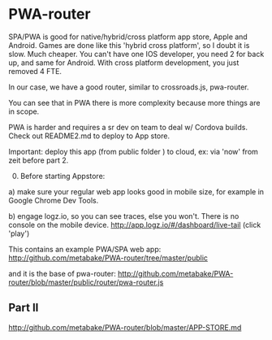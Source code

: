 # PWA-router

SPA/PWA is good for native/hybrid/cross platform app store, Apple and Android.
Games are done like this 'hybrid cross platform', so I doubt it is slow.
Much cheaper. You can't have one IOS developer, you need 2 for back up, and same for Android. With cross platform development, you just removed 4 FTE.



In our case, we have a good router, similar to crossroads.js, pwa-router.

You can see that in PWA there is more complexity because more things are in scope.

PWA is harder and requires a sr dev on team to deal w/ Cordova builds.
Check out README2.md to deploy to App store.

Important: deploy this app (from public folder ) to cloud, ex: via 'now' from zeit before part 2.


0. Before starting Appstore:

a) make sure your regular web app looks good in mobile size, for example in Google Chrome Dev Tools.

b) engage logz.io, so you can see traces, else you won't. There is no console on the mobile device. http://app.logz.io/#/dashboard/live-tail (click 'play')




This contains an example PWA/SPA web app:
http://github.com/metabake/PWA-router/tree/master/public


and it is the base of pwa-router:
http://github.com/metabake/PWA-router/blob/master/public/router/pwa-router.js


## Part II

http://github.com/metabake/PWA-router/blob/master/APP-STORE.md